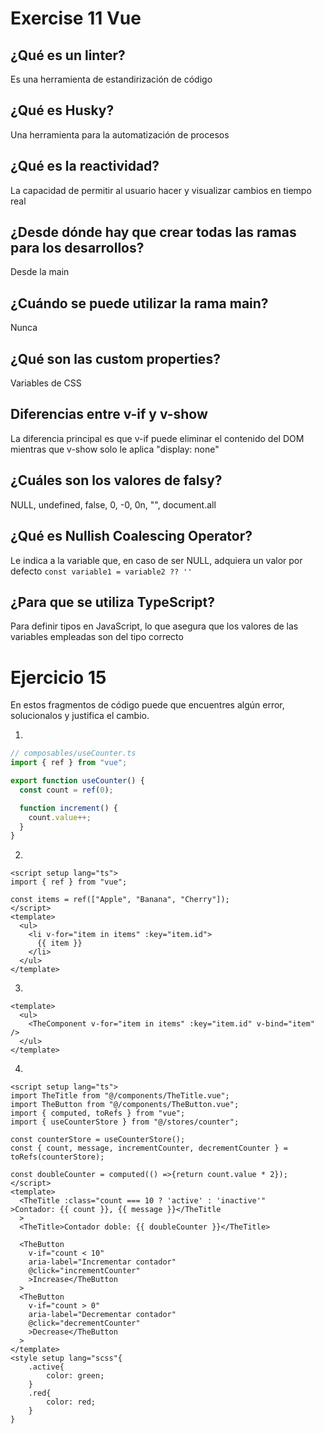 # Exercise 11 Vue

## ¿Qué es un linter?

Es una herramienta de estandirización de código

## ¿Qué es Husky?

Una herramienta para la automatización de procesos

## ¿Qué es la reactividad?

La capacidad de permitir al usuario hacer y visualizar cambios en tiempo real

## ¿Desde dónde hay que crear todas las ramas para los desarrollos?

Desde la main

## ¿Cuándo se puede utilizar la rama main?

Nunca

## ¿Qué son las custom properties?

Variables de CSS

## Diferencias entre v-if y v-show

La diferencia principal es que v-if puede eliminar el contenido del DOM mientras que v-show solo le aplica "display: none"

## ¿Cuáles son los valores de falsy?

NULL, undefined, false, 0, -0, 0n, "", document.all

## ¿Qué es Nullish Coalescing Operator?

Le indica a la variable que, en caso de ser NULL, adquiera un valor por defecto ```const variable1 = variable2 ?? ''```

## ¿Para que se utiliza TypeScript?

Para definir tipos en JavaScript, lo que asegura que los valores de las variables empleadas son del tipo correcto

# Ejercicio 15

En estos fragmentos de código puede que encuentres algún error, solucionalos y justifica el cambio.

1.

```ts
// composables/useCounter.ts
import { ref } from "vue";

export function useCounter() {
  const count = ref(0);

  function increment() {
    count.value++;
  }
}
```

2.

```vue
<script setup lang="ts">
import { ref } from "vue";

const items = ref(["Apple", "Banana", "Cherry"]);
</script>
<template>
  <ul>
    <li v-for="item in items" :key="item.id">
      {{ item }}
    </li>
  </ul>
</template>
```

3.

```vue
<template>
  <ul>
    <TheComponent v-for="item in items" :key="item.id" v-bind="item" />
  </ul>
</template>
```

4.

```vue
<script setup lang="ts">
import TheTitle from "@/components/TheTitle.vue";
import TheButton from "@/components/TheButton.vue";
import { computed, toRefs } from "vue";
import { useCounterStore } from "@/stores/counter";

const counterStore = useCounterStore();
const { count, message, incrementCounter, decrementCounter } = toRefs(counterStore);

const doubleCounter = computed(() =>{return count.value * 2});
</script>
<template>
  <TheTitle :class="count === 10 ? 'active' : 'inactive'"
>Contador: {{ count }}, {{ message }}</TheTitle
  >
  <TheTitle>Contador doble: {{ doubleCounter }}</TheTitle>

  <TheButton
    v-if="count < 10"
    aria-label="Incrementar contador"
    @click="incrementCounter"
    >Increase</TheButton
  >
  <TheButton
    v-if="count > 0"
    aria-label="Decrementar contador"
    @click="decrementCounter"
    >Decrease</TheButton
  >
</template>
<style setup lang="scss"{
    .active{
        color: green;
    }
    .red{
        color: red;
    }
}
```
